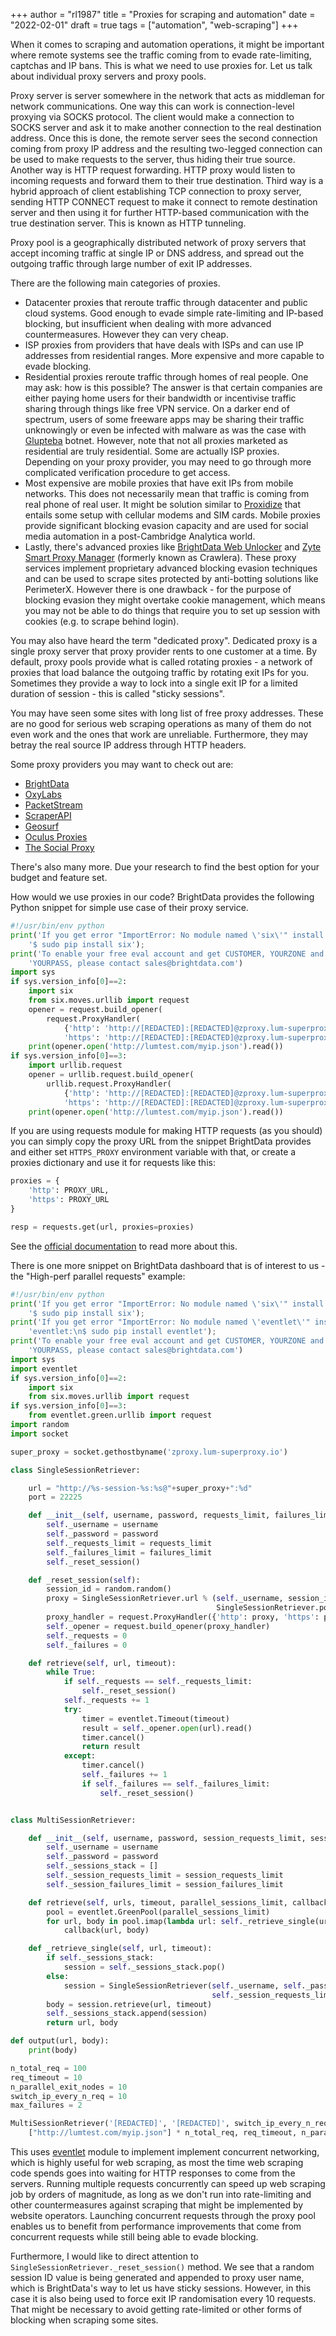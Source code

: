 +++
author = "rl1987"
title = "Proxies for scraping and automation"
date = "2022-02-01"
draft = true
tags = ["automation", "web-scraping"]
+++

When it comes to scraping and automation operations, it might be important where remote systems see the traffic
coming from to evade rate-limiting, captchas and IP bans. This is what we need to use proxies for.
Let us talk about individual proxy servers and proxy pools.

Proxy server is server somewhere in the network that acts as middleman for network communications. One way this can
work is connection-level proxying via SOCKS protocol. The client would make a connection to SOCKS server and ask it to
make another connection to the real destination address. Once this is done, the remote server sees the second connection
coming from proxy IP address and the resulting two-legged connection can be used to make requests to the server, thus hiding
their true source. Another way is HTTP request forwarding. HTTP proxy would listen to incoming requests and forward them to
their true destination. Third way is a hybrid approach of client establishing TCP connection to proxy server, sending HTTP
CONNECT request to make it connect to remote destination server and then using it for further HTTP-based communication with the
true destination server. This is known as HTTP tunneling.

Proxy pool is a geographically distributed network of proxy servers that accept incoming traffic at single IP or DNS address,
and spread out the outgoing traffic through large number of exit IP addresses.

There are the following main categories of proxies.

* Datacenter proxies that reroute traffic through datacenter and public cloud systems. Good enough to evade simple rate-limiting
and IP-based blocking, but insufficient when dealing with more advanced countermeasures. However they can very cheap.
* ISP proxies from providers that have deals with ISPs and can use IP addresses from residential ranges. More expensive 
and more capable to evade blocking. 
* Residential proxies reroute traffic through homes of real people. One may ask: how is this possible? The answer is that
certain companies are either paying home users for their bandwidth or incentivise traffic sharing through things like free
VPN service. On a darker end of spectrum, users of some freeware apps may be sharing their traffic unknowingly or even be
infected with malware as was the case with [Glupteba](https://threatpost.com/google-glupteba-botnet-lawsuit/176826/) botnet.
However, note that not all proxies marketed as residential are truly residential. Some are actually ISP proxies. Depending
on your proxy provider, you may need to go through more complicated verification procedure to get access.
* Most expensive are mobile proxies that have exit IPs from mobile networks. This does not necessarily mean that traffic is
coming from real phone of real user. It might be solution similar to [Proxidize](https://proxidize.com/) that entails some
setup with cellular modems and SIM cards. Mobile proxies provide significant blocking evasion capacity and are used for social media
automation in a post-Cambridge Analytica world.
* Lastly, there's advanced proxies like [BrightData Web Unlocker](https://brightdata.com/products/web-unlocker) and [Zyte
Smart Proxy Manager](https://www.zyte.com/smart-proxy-manager/) (formerly known as Crawlera). These proxy services implement
proprietary advanced blocking evasion techniques and can be used to scrape sites protected by anti-botting solutions like
PerimeterX. However there is one drawback - for the purpose of blocking evasion they might overtake cookie management, which
means you may not be able to do things that require you to set up session with cookies (e.g. to scrape behind login).

You may also have heard the term "dedicated proxy". Dedicated proxy is a single proxy server that proxy provider rents to one
customer at a time. By default, proxy pools provide what is called rotating proxies - a network of proxies that load balance
the outgoing traffic by rotating exit IPs for you. Sometimes they provide a way to lock into a single exit IP for a limited 
duration of session - this is called "sticky sessions".

You may have seen some sites with long list of free proxy addresses. These are no good for serious web scraping operations
as many of them do not even work and the ones that work are unreliable. Furthermore, they may betray the real source IP address
through HTTP headers.

Some proxy providers you may want to check out are:

* [BrightData](https://brightdata.com/)
* [OxyLabs](https://oxylabs.io/)
* [PacketStream](https://packetstream.io/)
* [ScraperAPI](https://www.scraperapi.com/)
* [Geosurf](https://www.geosurf.com/)
* [Oculus Proxies](https://oculusproxies.com/index)
* [The Social Proxy](https://thesocialproxy.com/)

There's also many more. Due your research to find the best option for your budget and feature set.

How would we use proxies in our code? BrightData provides the following Python snippet for simple use case of their proxy service.

```python
#!/usr/bin/env python
print('If you get error "ImportError: No module named \'six\'" install six:\n'+\
    '$ sudo pip install six');
print('To enable your free eval account and get CUSTOMER, YOURZONE and ' + \
    'YOURPASS, please contact sales@brightdata.com')
import sys
if sys.version_info[0]==2:
    import six
    from six.moves.urllib import request
    opener = request.build_opener(
        request.ProxyHandler(
            {'http': 'http://[REDACTED]:[REDACTED]@zproxy.lum-superproxy.io:22225',
            'https': 'http://[REDACTED]:[REDACTED]@zproxy.lum-superproxy.io:22225'}))
    print(opener.open('http://lumtest.com/myip.json').read())
if sys.version_info[0]==3:
    import urllib.request
    opener = urllib.request.build_opener(
        urllib.request.ProxyHandler(
            {'http': 'http://[REDACTED]:[REDACTED]@zproxy.lum-superproxy.io:22225',
            'https': 'http://[REDACTED]:[REDACTED]@zproxy.lum-superproxy.io:22225'}))
    print(opener.open('http://lumtest.com/myip.json').read())
```

If you are using requests module for making HTTP requests (as you should) you can simply copy the proxy URL from the snippet
BrightData provides and either set `HTTPS_PROXY` environment variable with that, or create a proxies dictionary and use it for
requests like this:

```python
proxies = {
    'http': PROXY_URL,
    'https': PROXY_URL
}

resp = requests.get(url, proxies=proxies)
```

See the [official documentation](https://2.python-requests.org/en/master/user/advanced/#proxies) to read more about this.

There is one more snippet on BrightData dashboard that is of interest to us - the "High-perf parallel requests" example:

```python
#!/usr/bin/env python
print('If you get error "ImportError: No module named \'six\'" install six:\n'+\
    '$ sudo pip install six');
print('If you get error "ImportError: No module named \'eventlet\'" install' +\
    'eventlet:\n$ sudo pip install eventlet');
print('To enable your free eval account and get CUSTOMER, YOURZONE and ' + \
    'YOURPASS, please contact sales@brightdata.com')
import sys
import eventlet
if sys.version_info[0]==2:
    import six
    from six.moves.urllib import request
if sys.version_info[0]==3:
    from eventlet.green.urllib import request
import random
import socket

super_proxy = socket.gethostbyname('zproxy.lum-superproxy.io')

class SingleSessionRetriever:

    url = "http://%s-session-%s:%s@"+super_proxy+":%d"
    port = 22225

    def __init__(self, username, password, requests_limit, failures_limit):
        self._username = username
        self._password = password
        self._requests_limit = requests_limit
        self._failures_limit = failures_limit
        self._reset_session()

    def _reset_session(self):
        session_id = random.random()
        proxy = SingleSessionRetriever.url % (self._username, session_id, self._password,
                                              SingleSessionRetriever.port)
        proxy_handler = request.ProxyHandler({'http': proxy, 'https': proxy})
        self._opener = request.build_opener(proxy_handler)
        self._requests = 0
        self._failures = 0

    def retrieve(self, url, timeout):
        while True:
            if self._requests == self._requests_limit:
                self._reset_session()
            self._requests += 1
            try:
                timer = eventlet.Timeout(timeout)
                result = self._opener.open(url).read()
                timer.cancel()
                return result
            except:
                timer.cancel()
                self._failures += 1
                if self._failures == self._failures_limit:
                    self._reset_session()


class MultiSessionRetriever:

    def __init__(self, username, password, session_requests_limit, session_failures_limit):
        self._username = username
        self._password = password
        self._sessions_stack = []
        self._session_requests_limit = session_requests_limit
        self._session_failures_limit = session_failures_limit

    def retrieve(self, urls, timeout, parallel_sessions_limit, callback):
        pool = eventlet.GreenPool(parallel_sessions_limit)
        for url, body in pool.imap(lambda url: self._retrieve_single(url, timeout), urls):
            callback(url, body)

    def _retrieve_single(self, url, timeout):
        if self._sessions_stack:
            session = self._sessions_stack.pop()
        else:
            session = SingleSessionRetriever(self._username, self._password,
                                             self._session_requests_limit, self._session_failures_limit)
        body = session.retrieve(url, timeout)
        self._sessions_stack.append(session)
        return url, body

def output(url, body):
    print(body)

n_total_req = 100
req_timeout = 10
n_parallel_exit_nodes = 10
switch_ip_every_n_req = 10
max_failures = 2

MultiSessionRetriever('[REDACTED]', '[REDACTED]', switch_ip_every_n_req, max_failures).retrieve(
    ["http://lumtest.com/myip.json"] * n_total_req, req_timeout, n_parallel_exit_nodes, output)
```

This uses [eventlet](https://eventlet.net/) module to implement implement concurrent networking, which is highly useful
for web scraping, as most the time web scraping code spends goes into waiting for HTTP responses to come from the servers.
Running multiple requests concurrently can speed up web scraping job by orders of magnitude, as long as we don't run into
rate-limiting and other countermeasures against scraping that might be implemented by website operators. Launching concurrent
requests through the proxy pool enables us to benefit from performance improvements that come from concurrent requests while
still being able to evade blocking.

Furthermore, I would like to direct attention to `SingleSessionRetriever._reset_session()` method. We see that a random session
ID value is being generated and appended to proxy user name, which is BrightData's way to let us have sticky sessions. However, 
in this case it is also being used to force exit IP randomisation every 10 requests. That might be necessary to avoid getting
rate-limited or other forms of blocking when scraping some sites.


